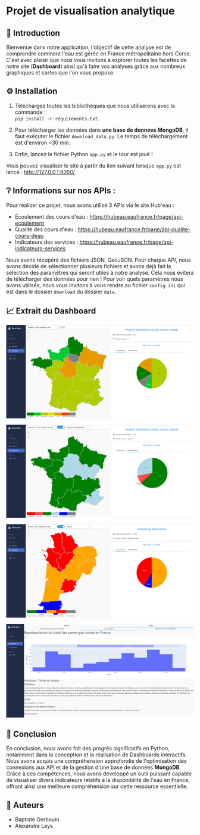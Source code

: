 # Projet de visualisation analytique

## 🌟 Introduction

Bienvenue dans notre application, l'objectif de cette analyse est de comprendre comment l'eau est gérée en France métropolitaine hors Corse. C'est avec plaisir que nous vous invitons à explorer toutes les facettes de notre site (**Dashboard**) ainsi qu'à faire vos analyses grâce aux nombreux graphiques et cartes que l'on vous propose.

## ⚙️ Installation

1) Téléchargez toutes les bibliothèques que nous utiliserons avec la commande :  
`pip install -r requirements.txt`.

2) Pour télécharger les données dans **une base de données MongoDB**, il faut exécuter le fichier `download_data.py`. Le temps de téléchargement est d'environ ~30 min. 

3) Enfin, lancez le fichier Python `app.py` et le tour est joué !

Vous pouvez visualiser le site à partir du lien suivant lorsque `app.py` est lancé : http://127.0.0.1:8050/


## ❔ Informations sur nos APIs :

Pour réaliser ce projet, nous avons utilisé 3 APIs via le site Hub'eau :

* Écoulement des cours d'eau : https://hubeau.eaufrance.fr/page/api-ecoulement  
* Qualité des cours d'eau : https://hubeau.eaufrance.fr/page/api-qualite-cours-deau  
* Indicateurs des services : https://hubeau.eaufrance.fr/page/api-indicateurs-services  

Nous avons récupéré des fichiers JSON, GeoJSON. Pour chaque API, nous avons décidé de sélectionner plusieurs fichiers et avons déjà fait la sélection des paramètres qui seront utiles à notre analyse. Cela nous évitera de télécharger des données pour rien ! Pour voir quels paramètres nous avons utilisés, nous vous invitons à vous rendre au fichier `config.ini` qui est dans le dossier `download` du dossier `data`.

## 📈 Extrait du Dashboard

!["Niveau de quantité d'eau par région en France métropolitaine hors Corse"](./assets/images/map_quantity.png)

!["Niveau de l'indicateur du pH par région en France métropolitaine hors Corse"](./assets/images/map_quality_pH.png)

!["Niveau de l'indicateur du nitrate par département de la Nouvelle-Aquitaine"](./assets/images/map_quality_nitrate.png)

!["Représentation du total des pertes par année en France"](./assets/images/graph_loss.png)

## 📝 Conclusion

En conclusion, nous avons fait des progrès significatifs en Python, notamment dans la conception et la réalisation de Dashboards interactifs. Nous avons acquis une compréhension approfondie de l'optimisation des connexions aux API et de la gestion d'une base de données **MongoDB**. Grâce à ces compétences, nous avons développé un outil puissant capable de visualiser divers indicateurs relatifs à la disponibilité de l'eau en France, offrant ainsi une meilleure compréhension sur cette ressource essentielle.

## 👥 Auteurs

- Baptiste Gerbouin
- Alexandre Leys